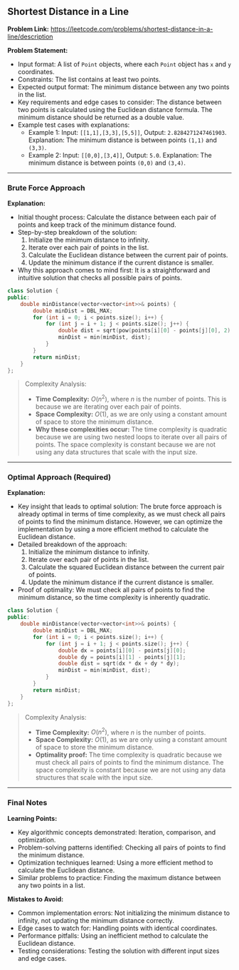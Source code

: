 ## Shortest Distance in a Line
**Problem Link:** https://leetcode.com/problems/shortest-distance-in-a-line/description

**Problem Statement:**
- Input format: A list of `Point` objects, where each `Point` object has `x` and `y` coordinates.
- Constraints: The list contains at least two points.
- Expected output format: The minimum distance between any two points in the list.
- Key requirements and edge cases to consider: The distance between two points is calculated using the Euclidean distance formula. The minimum distance should be returned as a double value.
- Example test cases with explanations:
  - Example 1: Input: `[[1,1],[3,3],[5,5]]`, Output: `2.8284271247461903`. Explanation: The minimum distance is between points `(1,1)` and `(3,3)`.
  - Example 2: Input: `[[0,0],[3,4]]`, Output: `5.0`. Explanation: The minimum distance is between points `(0,0)` and `(3,4)`.

---

### Brute Force Approach
**Explanation:**
- Initial thought process: Calculate the distance between each pair of points and keep track of the minimum distance found.
- Step-by-step breakdown of the solution:
  1. Initialize the minimum distance to infinity.
  2. Iterate over each pair of points in the list.
  3. Calculate the Euclidean distance between the current pair of points.
  4. Update the minimum distance if the current distance is smaller.
- Why this approach comes to mind first: It is a straightforward and intuitive solution that checks all possible pairs of points.

```cpp
class Solution {
public:
    double minDistance(vector<vector<int>>& points) {
        double minDist = DBL_MAX;
        for (int i = 0; i < points.size(); i++) {
            for (int j = i + 1; j < points.size(); j++) {
                double dist = sqrt(pow(points[i][0] - points[j][0], 2) + pow(points[i][1] - points[j][1], 2));
                minDist = min(minDist, dist);
            }
        }
        return minDist;
    }
};
```

> Complexity Analysis:
> - **Time Complexity:** $O(n^2)$, where $n$ is the number of points. This is because we are iterating over each pair of points.
> - **Space Complexity:** $O(1)$, as we are only using a constant amount of space to store the minimum distance.
> - **Why these complexities occur:** The time complexity is quadratic because we are using two nested loops to iterate over all pairs of points. The space complexity is constant because we are not using any data structures that scale with the input size.

---

### Optimal Approach (Required)
**Explanation:**
- Key insight that leads to optimal solution: The brute force approach is already optimal in terms of time complexity, as we must check all pairs of points to find the minimum distance. However, we can optimize the implementation by using a more efficient method to calculate the Euclidean distance.
- Detailed breakdown of the approach:
  1. Initialize the minimum distance to infinity.
  2. Iterate over each pair of points in the list.
  3. Calculate the squared Euclidean distance between the current pair of points.
  4. Update the minimum distance if the current distance is smaller.
- Proof of optimality: We must check all pairs of points to find the minimum distance, so the time complexity is inherently quadratic.

```cpp
class Solution {
public:
    double minDistance(vector<vector<int>>& points) {
        double minDist = DBL_MAX;
        for (int i = 0; i < points.size(); i++) {
            for (int j = i + 1; j < points.size(); j++) {
                double dx = points[i][0] - points[j][0];
                double dy = points[i][1] - points[j][1];
                double dist = sqrt(dx * dx + dy * dy);
                minDist = min(minDist, dist);
            }
        }
        return minDist;
    }
};
```

> Complexity Analysis:
> - **Time Complexity:** $O(n^2)$, where $n$ is the number of points.
> - **Space Complexity:** $O(1)$, as we are only using a constant amount of space to store the minimum distance.
> - **Optimality proof:** The time complexity is quadratic because we must check all pairs of points to find the minimum distance. The space complexity is constant because we are not using any data structures that scale with the input size.

---

### Final Notes

**Learning Points:**
- Key algorithmic concepts demonstrated: Iteration, comparison, and optimization.
- Problem-solving patterns identified: Checking all pairs of points to find the minimum distance.
- Optimization techniques learned: Using a more efficient method to calculate the Euclidean distance.
- Similar problems to practice: Finding the maximum distance between any two points in a list.

**Mistakes to Avoid:**
- Common implementation errors: Not initializing the minimum distance to infinity, not updating the minimum distance correctly.
- Edge cases to watch for: Handling points with identical coordinates.
- Performance pitfalls: Using an inefficient method to calculate the Euclidean distance.
- Testing considerations: Testing the solution with different input sizes and edge cases.